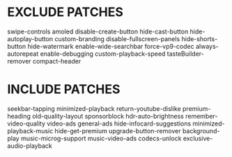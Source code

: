 # EXCLUDE PATCHES
swipe-controls
amoled
disable-create-button
hide-cast-button
hide-autoplay-button
custom-branding
disable-fullscreen-panels
hide-shorts-button
hide-watermark
enable-wide-searchbar
force-vp9-codec
always-autorepeat
enable-debugging
custom-playback-speed
tasteBuilder-remover
compact-header
# INCLUDE PATCHES
seekbar-tapping
minimized-playback
return-youtube-dislike
premium-heading
old-quality-layout
sponsorblock
hdr-auto-brightness
remember-video-quality
video-ads
general-ads
hide-infocard-suggestions
minimized-playback-music
hide-get-premium
upgrade-button-remover
background-play
music-microg-support
music-video-ads
codecs-unlock
exclusive-audio-playback
